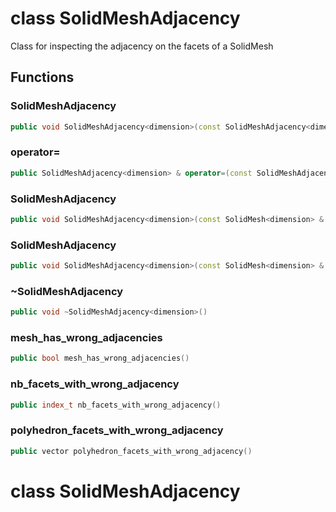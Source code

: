 # class SolidMeshAdjacency

Class for inspecting the adjacency on the facets of a SolidMesh

## Functions

### SolidMeshAdjacency

```cpp
public void SolidMeshAdjacency<dimension>(const SolidMeshAdjacency<dimension> & )
```

### operator=

```cpp
public SolidMeshAdjacency<dimension> & operator=(const SolidMeshAdjacency<dimension> & )
```

### SolidMeshAdjacency

```cpp
public void SolidMeshAdjacency<dimension>(const SolidMesh<dimension> & mesh)
```

### SolidMeshAdjacency

```cpp
public void SolidMeshAdjacency<dimension>(const SolidMesh<dimension> & mesh, bool verbose)
```

### ~SolidMeshAdjacency

```cpp
public void ~SolidMeshAdjacency<dimension>()
```

### mesh_has_wrong_adjacencies

```cpp
public bool mesh_has_wrong_adjacencies()
```

### nb_facets_with_wrong_adjacency

```cpp
public index_t nb_facets_with_wrong_adjacency()
```

### polyhedron_facets_with_wrong_adjacency

```cpp
public vector polyhedron_facets_with_wrong_adjacency()
```

# class SolidMeshAdjacency
